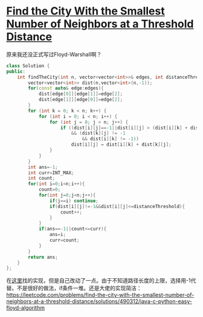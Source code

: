 # [Find the City With the Smallest Number of Neighbors at a Threshold Distance](https://leetcode.com/problems/find-the-city-with-the-smallest-number-of-neighbors-at-a-threshold-distance)

原来我还没正式写过Floyd-Warshall啊？
```c++
class Solution {
public:
    int findTheCity(int n, vector<vector<int>>& edges, int distanceThreshold) {
        vector<vector<int>> dist(n,vector<int>(n,-1));
        for(const auto& edge:edges){
            dist[edge[0]][edge[1]]=edge[2];
            dist[edge[1]][edge[0]]=edge[2];
        }
        for (int k = 0; k < n; k++) {
            for (int i = 0; i < n; i++) {
                for (int j = 0; j < n; j++) {
                    if ((dist[i][j]==-1||dist[i][j] > (dist[i][k] + dist[k][j]))
                        && (dist[k][j] != -1
                            && dist[i][k] != -1))
                        dist[i][j] = dist[i][k] + dist[k][j];
                }
            }
        }
        int ans=-1;
        int curr=INT_MAX;
        int count;
        for(int i=0;i<n;i++){
            count=0;
            for(int j=0;j<n;j++){
                if(j==i) continue;
                if(dist[i][j]!=-1&&dist[i][j]<=distanceThreshold){
                    count++;
                }
            }
            if(ans==-1||count<=curr){
                ans=i;
                curr=count;
            }
        }
        return ans;
    }
};
```
在[这里](https://www.geeksforgeeks.org/floyd-warshall-algorithm-dp-16)找的实现，但是自己改动了一点。由于不知道路径长度的上限，选择用-1代替。不是很好的做法，if条件一堆。还是大佬的实现简洁： https://leetcode.com/problems/find-the-city-with-the-smallest-number-of-neighbors-at-a-threshold-distance/solutions/490312/java-c-python-easy-floyd-algorithm